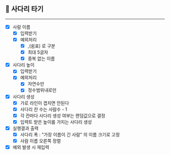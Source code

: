## 🚀 사다리 타기

---
- [x] 사람 이름
    - [x] 입력받기
    - [x] 예외처리
        - [x] ,(쉼표) 로 구분
        - [x] 최대 5글자
        - [x] 중복 없는 이름

- [x] 사다리 높이
    - [x] 입력받기
    - [x] 예외처리
        - [x] 자연수만
        - [x] 정수범위내로만

- [x] 사다리 생성
    - [x] 가로 라인이 겹치면 안된다
    - [x] 사다리 칸 수는 사람수 - 1
    - [x] 각 칸마다 사다리 생성 여부는 랜덤값으로 결정
    - [x] 입력트 받은 높이를 가지는 사다리 생성

- [x] 실행결과 출력
    - [x] 사다리 폭 : "가장 이름이 긴 사람" 의 이름 크기로 고정
    - [x] 사람 이름 오른쪽 정렬

- [x] 예외 발생 시 재입력